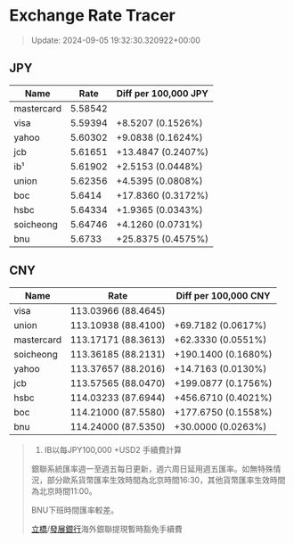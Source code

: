 # Exchange Rate Tracer

> Update: 2024-09-05 19:32:30.320922+00:00

## JPY

| Name       |    Rate | Diff per 100,000 JPY   |
|------------|---------|------------------------|
| mastercard | 5.58542 |                        |
| visa       | 5.59394 | +8.5207 (0.1526%)      |
| yahoo      | 5.60302 | +9.0838 (0.1624%)      |
| jcb        | 5.61651 | +13.4847 (0.2407%)     |
| ib¹        | 5.61902 | +2.5153 (0.0448%)      |
| union      | 5.62356 | +4.5395 (0.0808%)      |
| boc        | 5.6414  | +17.8360 (0.3172%)     |
| hsbc       | 5.64334 | +1.9365 (0.0343%)      |
| soicheong  | 5.64746 | +4.1260 (0.0731%)      |
| bnu        | 5.6733  | +25.8375 (0.4575%)     |

## CNY

| Name       | Rate                | Diff per 100,000 CNY   |
|------------|---------------------|------------------------|
| visa       | 113.03966	(88.4645) |                        |
| union      | 113.10938	(88.4100) | +69.7182 (0.0617%)     |
| mastercard | 113.17171	(88.3613) | +62.3330 (0.0551%)     |
| soicheong  | 113.36185	(88.2131) | +190.1400 (0.1680%)    |
| yahoo      | 113.37657	(88.2016) | +14.7163 (0.0130%)     |
| jcb        | 113.57565	(88.0470) | +199.0877 (0.1756%)    |
| hsbc       | 114.03233	(87.6944) | +456.6710 (0.4021%)    |
| boc        | 114.21000	(87.5580) | +177.6750 (0.1558%)    |
| bnu        | 114.24000	(87.5350) | +30.0000 (0.0263%)     |


> 1. IB以每JPY100,000 +USD2 手續費計算
>
> 銀聯系統匯率週一至週五每日更新，週六周日延用週五匯率。如無特殊情況，部分歐系貨幣匯率生效時間為北京時間16:30，其他貨幣匯率生效時間為北京時間11:00。
>
> BNU下班時間匯率較差。
>
> [立橋](https://www.wlbank.com.mo/uploads/ueditor/file/20181211/1544536513900230.pdf)/[發展銀行](https://www.mdb.com.mo/Service_Charges_20230728.pdf)海外銀聯提現暫時豁免手續費

